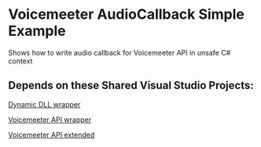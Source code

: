 # Voicemeeter AudioCallback Simple Example
 Shows how to write audio callback for Voicemeeter API in unsafe C# context
 
 ## Depends on these Shared Visual Studio Projects:
  [Dynamic DLL wrapper](https://github.com/A-tG/Dynamic-wrapper-for-umanaged-dll)
  
  [Voicemeeter API wrapper](https://github.com/A-tG/Voicemeeter-Remote-API-dll-dynamic-wrapper)
  
  [Voicemeeter API extended](https://github.com/A-tG/voicemeeter-remote-api-extended)
  
